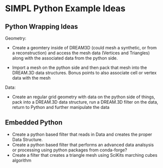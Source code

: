 # SIMPL Python Example Ideas #

## Python Wrapping Ideas ##

Geometry:

+ Create a geomtery inside of DREAM3D (could mesh a synthetic, or from a reconstruction) and access the mesh data (Vertices and Triangles) along with the associated data from the python side.

+ Import a mesh on the python side and then pack that mesh into the DREAM.3D data structures. Bonus points to also associate cell or vertex data with the mesh

Data:

+ Create an regular grid geometry with data on the python side of things, pack into a DREAM.3D data structure, run a DREAM.3D filter on the data, return to Python and further manipulate the data


## Embedded Python ##

+ Create a python based filter that reads in Data and creates the proper Data Structure.
+ Create a python based filter that performs an advanced data analsysis or processing using python packages from conda-forge?
+ Create a filter that creates a triangle mesh using SciKits marching cubes algorithm
